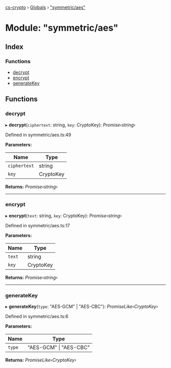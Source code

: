 [cs-crypto](../README.md) › [Globals](../globals.md) › ["symmetric/aes"](_symmetric_aes_.md)

# Module: "symmetric/aes"

## Index

### Functions

* [decrypt](_symmetric_aes_.md#decrypt)
* [encrypt](_symmetric_aes_.md#encrypt)
* [generateKey](_symmetric_aes_.md#generatekey)

## Functions

###  decrypt

▸ **decrypt**(`ciphertext`: string, `key`: CryptoKey): *Promise‹string›*

Defined in symmetric/aes.ts:49

**Parameters:**

Name | Type |
------ | ------ |
`ciphertext` | string |
`key` | CryptoKey |

**Returns:** *Promise‹string›*

___

###  encrypt

▸ **encrypt**(`text`: string, `key`: CryptoKey): *Promise‹string›*

Defined in symmetric/aes.ts:17

**Parameters:**

Name | Type |
------ | ------ |
`text` | string |
`key` | CryptoKey |

**Returns:** *Promise‹string›*

___

###  generateKey

▸ **generateKey**(`type`: "AES-GCM" | "AES-CBC"): *PromiseLike‹CryptoKey›*

Defined in symmetric/aes.ts:6

**Parameters:**

Name | Type |
------ | ------ |
`type` | "AES-GCM" &#124; "AES-CBC" |

**Returns:** *PromiseLike‹CryptoKey›*
